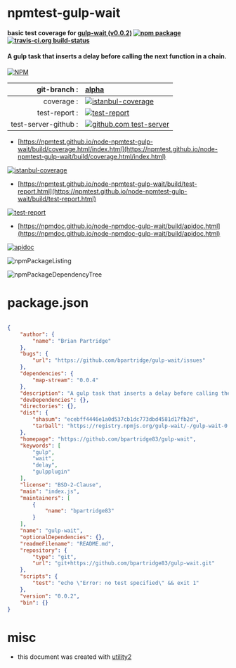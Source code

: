 # npmtest-gulp-wait

#### basic test coverage for  [gulp-wait (v0.0.2)](https://github.com/bpartridge83/gulp-wait)  [![npm package](https://img.shields.io/npm/v/npmtest-gulp-wait.svg?style=flat-square)](https://www.npmjs.org/package/npmtest-gulp-wait) [![travis-ci.org build-status](https://api.travis-ci.org/npmtest/node-npmtest-gulp-wait.svg)](https://travis-ci.org/npmtest/node-npmtest-gulp-wait)

#### A gulp task that inserts a delay before calling the next function in a chain.

[![NPM](https://nodei.co/npm/gulp-wait.png?downloads=true&downloadRank=true&stars=true)](https://www.npmjs.com/package/gulp-wait)

| git-branch : | [alpha](https://github.com/npmtest/node-npmtest-gulp-wait/tree/alpha)|
|--:|:--|
| coverage : | [![istanbul-coverage](https://npmtest.github.io/node-npmtest-gulp-wait/build/coverage.badge.svg)](https://npmtest.github.io/node-npmtest-gulp-wait/build/coverage.html/index.html)|
| test-report : | [![test-report](https://npmtest.github.io/node-npmtest-gulp-wait/build/test-report.badge.svg)](https://npmtest.github.io/node-npmtest-gulp-wait/build/test-report.html)|
| test-server-github : | [![github.com test-server](https://npmtest.github.io/node-npmtest-gulp-wait/GitHub-Mark-32px.png)](https://npmtest.github.io/node-npmtest-gulp-wait/build/app/index.html) | | build-artifacts : | [![build-artifacts](https://npmtest.github.io/node-npmtest-gulp-wait/glyphicons_144_folder_open.png)](https://github.com/npmtest/node-npmtest-gulp-wait/tree/gh-pages/build)|

- [https://npmtest.github.io/node-npmtest-gulp-wait/build/coverage.html/index.html](https://npmtest.github.io/node-npmtest-gulp-wait/build/coverage.html/index.html)

[![istanbul-coverage](https://npmtest.github.io/node-npmtest-gulp-wait/build/screenCapture.buildCi.browser.%252Ftmp%252Fbuild%252Fcoverage.lib.html.png)](https://npmtest.github.io/node-npmtest-gulp-wait/build/coverage.html/index.html)

- [https://npmtest.github.io/node-npmtest-gulp-wait/build/test-report.html](https://npmtest.github.io/node-npmtest-gulp-wait/build/test-report.html)

[![test-report](https://npmtest.github.io/node-npmtest-gulp-wait/build/screenCapture.buildCi.browser.%252Ftmp%252Fbuild%252Ftest-report.html.png)](https://npmtest.github.io/node-npmtest-gulp-wait/build/test-report.html)

- [https://npmdoc.github.io/node-npmdoc-gulp-wait/build/apidoc.html](https://npmdoc.github.io/node-npmdoc-gulp-wait/build/apidoc.html)

[![apidoc](https://npmdoc.github.io/node-npmdoc-gulp-wait/build/screenCapture.buildCi.browser.%252Ftmp%252Fbuild%252Fapidoc.html.png)](https://npmdoc.github.io/node-npmdoc-gulp-wait/build/apidoc.html)

![npmPackageListing](https://npmtest.github.io/node-npmtest-gulp-wait/build/screenCapture.npmPackageListing.svg)

![npmPackageDependencyTree](https://npmtest.github.io/node-npmtest-gulp-wait/build/screenCapture.npmPackageDependencyTree.svg)



# package.json

```json

{
    "author": {
        "name": "Brian Partridge"
    },
    "bugs": {
        "url": "https://github.com/bpartridge/gulp-wait/issues"
    },
    "dependencies": {
        "map-stream": "0.0.4"
    },
    "description": "A gulp task that inserts a delay before calling the next function in a chain.",
    "devDependencies": {},
    "directories": {},
    "dist": {
        "shasum": "ecebff4446e1a0d537cb1dc773dbd4581d17fb2d",
        "tarball": "https://registry.npmjs.org/gulp-wait/-/gulp-wait-0.0.2.tgz"
    },
    "homepage": "https://github.com/bpartridge83/gulp-wait",
    "keywords": [
        "gulp",
        "wait",
        "delay",
        "gulpplugin"
    ],
    "license": "BSD-2-Clause",
    "main": "index.js",
    "maintainers": [
        {
            "name": "bpartridge83"
        }
    ],
    "name": "gulp-wait",
    "optionalDependencies": {},
    "readmeFilename": "README.md",
    "repository": {
        "type": "git",
        "url": "git+https://github.com/bpartridge83/gulp-wait.git"
    },
    "scripts": {
        "test": "echo \"Error: no test specified\" && exit 1"
    },
    "version": "0.0.2",
    "bin": {}
}
```



# misc
- this document was created with [utility2](https://github.com/kaizhu256/node-utility2)
